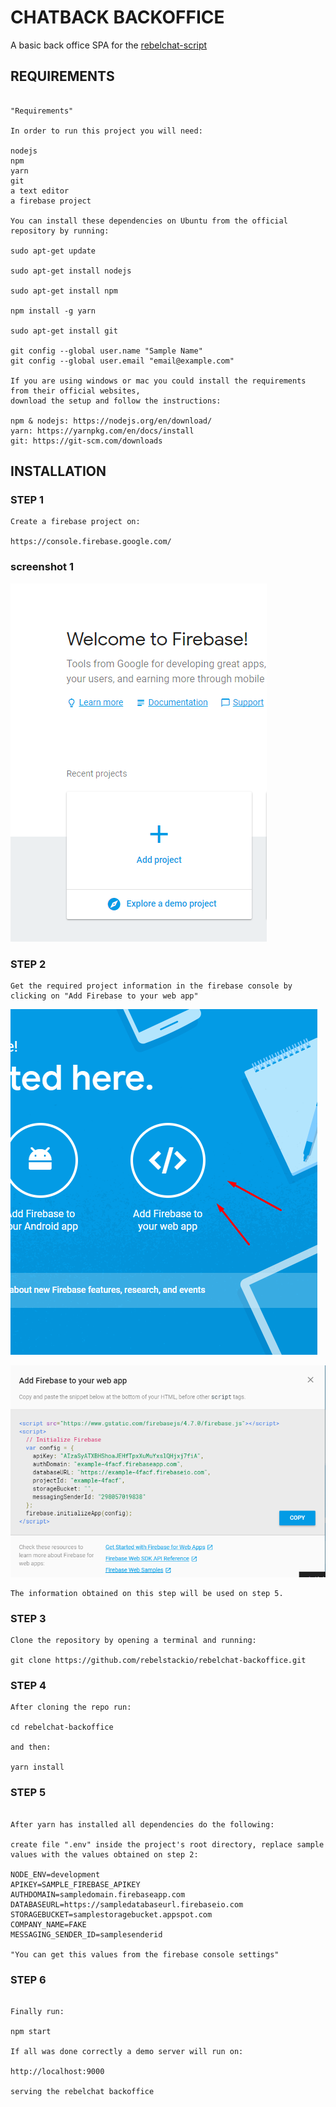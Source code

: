 # CHATBACK BACKOFFICE #

A basic back office SPA for the [rebelchat-script](https://github.com/rebelstackio/rebelchat-script)


## REQUIREMENTS ##
```

"Requirements"

In order to run this project you will need:

nodejs
npm
yarn
git
a text editor
a firebase project

You can install these dependencies on Ubuntu from the official repository by running:

sudo apt-get update

sudo apt-get install nodejs

sudo apt-get install npm

npm install -g yarn

sudo apt-get install git

git config --global user.name "Sample Name"
git config --global user.email "email@example.com"

If you are using windows or mac you could install the requirements from their official websites,
download the setup and follow the instructions:

npm & nodejs: https://nodejs.org/en/download/
yarn: https://yarnpkg.com/en/docs/install
git: https://git-scm.com/downloads

```

## INSTALLATION ##

### STEP 1 ###
```
Create a firebase project on:

https://console.firebase.google.com/
```

### screenshot 1 ###
![1](introimg/1.png)

### STEP 2 ###

```
Get the required project information in the firebase console by clicking on "Add Firebase to your web app"
```
![2](introimg/2.png)

![3](introimg/3.png)
```
The information obtained on this step will be used on step 5.
```
### STEP 3 ###
```
Clone the repository by opening a terminal and running:

git clone https://github.com/rebelstackio/rebelchat-backoffice.git
```
### STEP 4 ###
```
After cloning the repo run:

cd rebelchat-backoffice

and then:

yarn install
```
### STEP 5 ###
```

After yarn has installed all dependencies do the following:

create file ".env" inside the project's root directory, replace sample values with the values obtained on step 2:

NODE_ENV=development
APIKEY=SAMPLE_FIREBASE_APIKEY
AUTHDOMAIN=sampledomain.firebaseapp.com
DATABASEURL=https://sampledatabaseurl.firebaseio.com
STORAGEBUCKET=samplestoragebucket.appspot.com
COMPANY_NAME=FAKE
MESSAGING_SENDER_ID=samplesenderid

"You can get this values from the firebase console settings"

```
### STEP 6 ###
```

Finally run:

npm start

If all was done correctly a demo server will run on:

http://localhost:9000

serving the rebelchat backoffice

```
